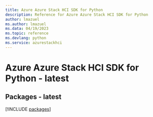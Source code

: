 ```yaml
---
title: Azure Azure Stack HCI SDK for Python
description: Reference for Azure Azure Stack HCI SDK for Python
author: lmazuel
ms.author: lmazuel
ms.data: 04/19/2023
ms.topic: reference
ms.devlang: python
ms.service: azurestackhci
---
```

# Azure Azure Stack HCI SDK for Python - latest
## Packages - latest
[!INCLUDE [packages](azure-stack-hci-index.md)]